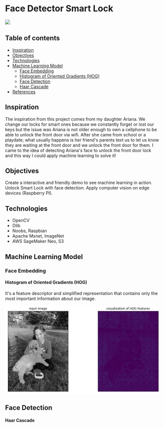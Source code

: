# Face Detector Smart Lock

<img src="/img/.png"/>

## Table of contents
- [Inspiration](#inspiration)
- [Objectives](#Objectives)
- [Technologies](#technologies)
- [Machine Learning Model](#prediction-model)
  + [Face Embedding](#FaceEmbedding)
   * [Histogram of Oriented Gradients (HOG)](#twitter-analysis)
  + [Face Detection](#why)
   * [Haar Cascade](#web-scrapping-analysis)
- [References](#references)

## Inspiration
The inspiration from this project comes from my daughter Ariana. We change our locks for smart ones because we constantly forget or lost our keys but the issue was Ariana is not older enough to own a cellphone to be able to unlock the front door via wifi. After she came from school or a playdate; what usually happens is her friend's parents text us to let us know they are waiting at the front door and we unlock the front door for them.  I came to the idea of detecting Ariana's face to unlock the front door lock and this way I could apply machine learning to solve it!

## Objectives
Create a interactive and friendly demo to see machine learning in action.
Unlock Smart Lock with face detection.
Apply computer vision on edge devices (Raspberry PI).


## Technologies
* OpenCV
* Dlib
* Noobs, Raspbian
* Apache Mxnet, ImageNet
* AWS SageMaker Neo, S3

## Machine Learning Model

### Face Embedding

#### Histogram of Oriented Gradients (HOG)
It's a feature descriptor and simplified representation that contains only the most important information about our image. 

<img src="/img/hog-vector-ari.png"/>

## Face Detection

#### Haar Cascade
